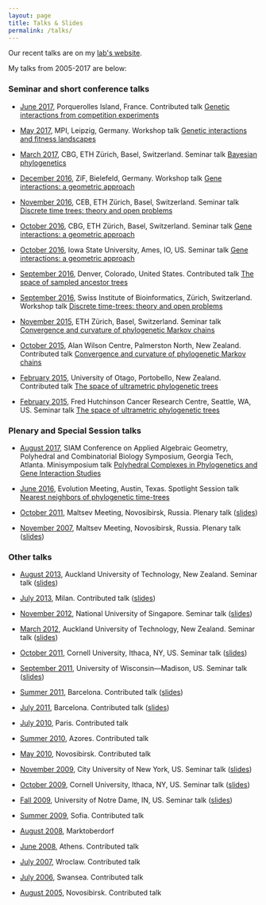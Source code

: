 ```yaml
---
layout: page
title: Talks & Slides
permalink: /talks/
---
```



Our recent talks are on my [lab's website](http://lab.gavruskin.com/talks/).

My talks from 2005-2017 are below:

### Seminar and short conference talks

- [June 2017](http://www.lirmm.fr/mceb2017/), Porquerolles Island, France. Contributed talk [Genetic interactions from competition experiments](2017_MCEB)

- [May 2017](https://www.mis.mpg.de/calendar/conferences/2017/interalg.html), MPI, Leipzig, Germany. Workshop talk [Genetic interactions and fitness landscapes](2017_Leipzig_MPI)

- [March 2017](https://www.bsse.ethz.ch/cbg), CBG, ETH Zürich, Basel, Switzerland. Seminar talk [Bayesian phylogenetics](2017_March_ETH_CBG)

- [December 2016](http://www.uni-bielefeld.de/ZIF/KG/2016GeneRegulation/Events/), ZiF, Bielefeld, Germany. Workshop talk [Gene interactions: a geometric approach](2016_ZiF)

- [November 2016](https://www.bsse.ethz.ch/cevo), CEB, ETH Zürich, Basel, Switzerland. Seminar talk [Discrete time trees: theory and open problems](2016_ETH_CEB)

- [October 2016](https://www.bsse.ethz.ch/cbg), CBG, ETH Zürich, Basel, Switzerland. Seminar talk [Gene interactions: a geometric approach](2016_ETH_CBG)

- [October 2016](http://phyloworks.org/), Iowa State University, Ames, IO, US. Seminar talk [Gene interactions: a geometric approach](2016_ISU)

- [September 2016](http://community.geosociety.org/gsa2016/home), Denver, Colorado, United States. Contributed talk [The space of sampled ancestor trees](2016_GSA.pdf)

- [September 2016](http://www.sib.swiss/), Swiss Institute of Bioinformatics, Zürich, Switzerland. Workshop talk [Discrete time-trees: theory and open problems](2016_PhyloSIB)

- [November 2015](https://www.bsse.ethz.ch/cbg), ETH Zürich, Basel, Switzerland. Seminar talk [Convergence and curvature of phylogenetic Markov chains](2015_ETH.pdf)

- [October 2015](http://www.allanwilsoncentre.ac.nz/), Alan Wilson Centre, Palmerston North, New Zealand. Contributed talk [Convergence and curvature of phylogenetic Markov chains](2015_AWC.pdf)

- [February 2015](http://www.math.canterbury.ac.nz/bio/events/portobello2015/), University of Otago, Portobello, New Zealand. Contributed talk [The space of ultrametric phylogenetic trees](2015_NZPGM.pdf)

- [February 2015](http://matsen.fhcrc.org), Fred Hutchinson Cancer Research Centre, Seattle, WA, US. Seminar talk [The space of ultrametric phylogenetic trees](2015_Hutch.pdf)


### Plenary and Special Session talks

- [August 2017](https://www.siam.org/meetings/ag17/), SIAM Conference on Applied Algebraic Geometry, Polyhedral and Combinatorial Biology Symposium, Georgia Tech, Atlanta. Minisymposium talk [Polyhedral Complexes in Phylogenetics and Gene Interaction Studies](2017_SIAM_AG)

- [June 2016](http://www.evolutionmeetings.org/special-talks.html), Evolution Meeting, Austin, Texas. Spotlight Session talk [Nearest neighbors of phylogenetic time-trees](2016_Evolution.pdf)

- [October 2011](http://www.math.nsc.ru/conference/malmeet/11/Plenary_e.htm), Maltsev Meeting, Novosibirsk, Russia. Plenary talk ([slides](https://sites.google.com/a/gavruskin.com/alexander/talks/2011MM.pdf?attredirects=0))

- [November 2007](http://math.nsc.ru/conference/malmeet/07/index.html), Maltsev Meeting, Novosibirsk, Russia. Plenary talk ([slides](https://sites.google.com/a/gavruskin.com/alexander/talks/2007MM.pdf?attredirects=0))


### Other talks

- [August 2013](http://aut.ac.nz), Auckland University of Technology, New Zealand. Seminar talk ([slides](https://www.dropbox.com/s/f9gza74uzcpkshw/DeptSeminarAug2013.pdf))

- [July 2013](http://cie2013.disco.unimib.it), Milan. Contributed talk ([slides](https://www.dropbox.com/s/btwgq8ke0lglt5z/2013CiEgavruskin.pdf))

- [November 2012](http://www.comp.nus.edu.sg/~fstephan/logicseminar.html), National University of Singapore. Seminar talk ([slides](2012_NUS.pdf))

- [March 2012](http://aut.ac.nz), Auckland University of Technology, New Zealand. Seminar talk ([slides](https://sites.google.com/a/gavruskin.com/alexander/talks/2012AUTech.pdf?attredirects=0))

- [October 2011](http://www.math.cornell.edu/~justin/logic_sem.html), Cornell University, Ithaca, NY, US. Seminar talk ([slides](https://sites.google.com/a/gavruskin.com/alexander/talks/2011CU.pdf?attredirects=0))

- [September 2011](http://www.math.wisc.edu/tuesday-september-20th), University of Wisconsin—Madison, US. Seminar talk ([slides](https://sites.google.com/a/gavruskin.com/alexander/talks/2011UWM.pdf?attredirects=0))

- [Summer 2011](http://www.crm.cat/cinfinity/), Barcelona. Contributed talk ([slides](https://sites.google.com/a/gavruskin.com/alexander/talks/2011IC.pdf?attredirects=0))

- [July 2011](http://logic2011.org/), Barcelona. Contributed talk ([slides](https://sites.google.com/a/gavruskin.com/alexander/talks/2011LC.pdf?attredirects=0))

- [July 2010](http://logic2010.org/), Paris. Contributed talk

- [Summer 2010](http://www.cie2010.uac.pt/), Azores. Contributed talk

- [May 2010](http://www.math.nsc.ru/conference/malmeet/10/Main_e.htm), Novosibirsk. Contributed talk

- [November 2009](http://math.gc.cuny.edu/seminars/bulletin11_03.htm), City University of New York, US. Seminar talk ([slides](https://sites.google.com/a/gavruskin.com/alexander/talks/2009NYC.pdf?attredirects=0))

- [October 2009](http://www.math.cornell.edu/Colloquia/Logic/2009-10.html), Cornell University, Ithaca, NY, US. Seminar talk ([slides](https://sites.google.com/a/gavruskin.com/alexander/talks/2009CU.pdf?attredirects=0))

- [Fall 2009](http://www.nd.edu/~mathwww/past_talks/october2009.shtml), University of Notre Dame, IN, US. Seminar talk ([slides](https://sites.google.com/a/gavruskin.com/alexander/talks/2009UND.pdf?attredirects=0))

- [Summer 2009](http://lc2009.fmi.uni-sofia.bg/), Sofia. Contributed talk

- [August 2008](http://asimod.in.tum.de/2008/index.shtml), Marktoberdorf

- [June 2008](http://www.cs.swan.ac.uk/cie08/), Athens. Contributed talk

- [July 2007](http://july2007.ii.uni.wroc.pl/), Wroclaw. Contributed talk

- [July 2006](http://www.cs.swan.ac.uk/cie06/), Swansea. Contributed talk

- [August 2005](http://www.ict.nsc.ru/ws/ALC-9/index.en.html), Novosibirsk. Contributed talk
